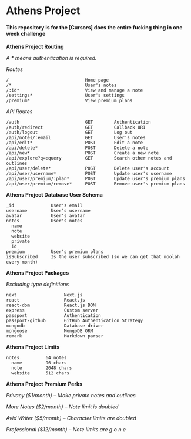 # Athens Project

#### This repository is for the [Cursors] does the entire fucking thing in one week challenge

**Athens Project Routing**

_A \* means authentication is required._

_Routes_

```
/                             Home page
/*                            User's notes
/:id*                         View and manage a note
/settings*                    User's settings
/premium*                     View premium plans
```

_API Routes_

```
/auth                         GET        Authentication
/auth/redirect                GET        Callback URI
/auth/logout                  GET        Log out
/api/notes/:email             GET        User's notes
/api/edit*                    POST       Edit a note
/api/delete*                  POST       Delete a note
/api/new*                     POST       Create a new note
/api/explore?q=:query         GET        Search other notes and outlines
/api/user/delete*             POST       Delete user's account
/api/user/username*           POST       Update user's username
/api/user/premium/:plan*      POST       Update user's premium plans
/api/user/premium/remove*     POST       Remove user's premium plans
```

**Athens Project Database User Schema**

```
_id              User's email
username         User's username
avatar           User's avatar
notes            User's notes
  name
  note
  website
  private
  id
premium          User's premium plans
isSubscribed     Is the user subscribed (so we can get that moolah every month)
```

**Athens Project Packages**

_Excluding type definitions_

```
next                  Next.js
react                 React.js
react-dom             React.js DOM
express               Custom server
passport              Authentication
passport-github       GitHub Authentication Strategy
mongodb               Database driver
mongoose              MongoDB ORM
remark                Markdown parser
```

**Athens Project Limits**

```
notes          64 notes
  name         96 chars
  note         2048 chars
  website      512 chars
```

**Athens Project Premium Perks**

_Privacy ($1/month) – Make private notes and outlines_

_More Notes ($2/month) – Note limit is doubled_

_Avid Writer ($5/month) – Character limits are doubled_

_Professional ($12/month) – Note limits are g o n e_
